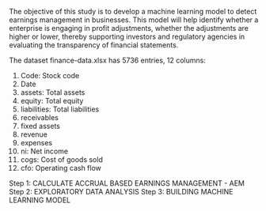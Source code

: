 The objective of this study is to develop a machine learning model to detect earnings management in businesses. This model will help identify whether a enterprise is engaging in profit adjustments, whether the adjustments are higher or lower, 
thereby supporting investors and regulatory agencies in evaluating the transparency of financial statements.

The dataset finance-data.xlsx has 5736 entries, 12 columns:
1. Code: Stock code
2. Date
3. assets: Total assets
4. equity: Total equity
5. liabilities: Total liabilities
6. receivables
7. fixed assets
8. revenue
9. expenses
10. ni: Net income
11. cogs: Cost of goods sold
12. cfo: Operating cash flow

Step 1: CALCULATE ACCRUAL BASED EARNINGS MANAGEMENT - AEM
Step 2: EXPLORATORY DATA ANALYSIS
Step 3: BUILDING MACHINE LEARNING MODEL
